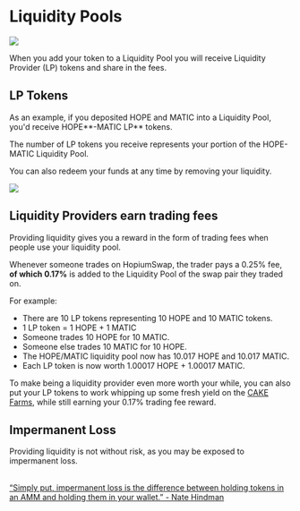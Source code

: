 # Liquidity Pools

![](../../.gitbook/assets/liquidity-header.png)

When you add your token to a Liquidity Pool you will receive Liquidity Provider (LP) tokens and share in the fees.

## LP Tokens

As an example, if you deposited HOPE and MATIC into a Liquidity Pool, you'd receive HOPE**-MATIC LP** tokens.

The number of LP tokens you receive represents your portion of the HOPE-MATIC Liquidity Pool.

You can also redeem your funds at any time by removing your liquidity.

![](../../.gitbook/assets/screenshot-2021-04-19-at-6.27.22-pm.png)

## Liquidity Providers earn trading fees

Providing liquidity gives you a reward in the form of trading fees when people use your liquidity pool.

Whenever someone trades on HopiumSwap, the trader pays a 0.25% fee, **of which 0.17%** is added to the Liquidity Pool of the swap pair they traded on.

For example:

* There are 10 LP tokens representing 10 HOPE and 10 MATIC tokens.
* 1 LP token = 1 HOPE + 1 MATIC
* Someone trades 10 HOPE for 10 MATIC.
* Someone else trades 10 MATIC for 10 HOPE.
* The HOPE/MATIC liquidity pool now has 10.017 HOPE and 10.017 MATIC.
* Each LP token is now worth 1.00017 HOPE + 1.00017 MATIC.

To make being a liquidity provider even more worth your while, you can also put your LP tokens to work whipping up some fresh yield on the [CAKE Farms](https://pancakeswap.finance/farms), while still earning your 0.17% trading fee reward.

## Impermanent Loss

Providing liquidity is not without risk, as you may be exposed to impermanent loss.

\
[“Simply put, impermanent loss is the difference between holding tokens in an AMM and holding them in your wallet.” - Nate Hindman](https://blog.bancor.network/beginners-guide-to-getting-rekt-by-impermanent-loss-7c9510cb2f22)
